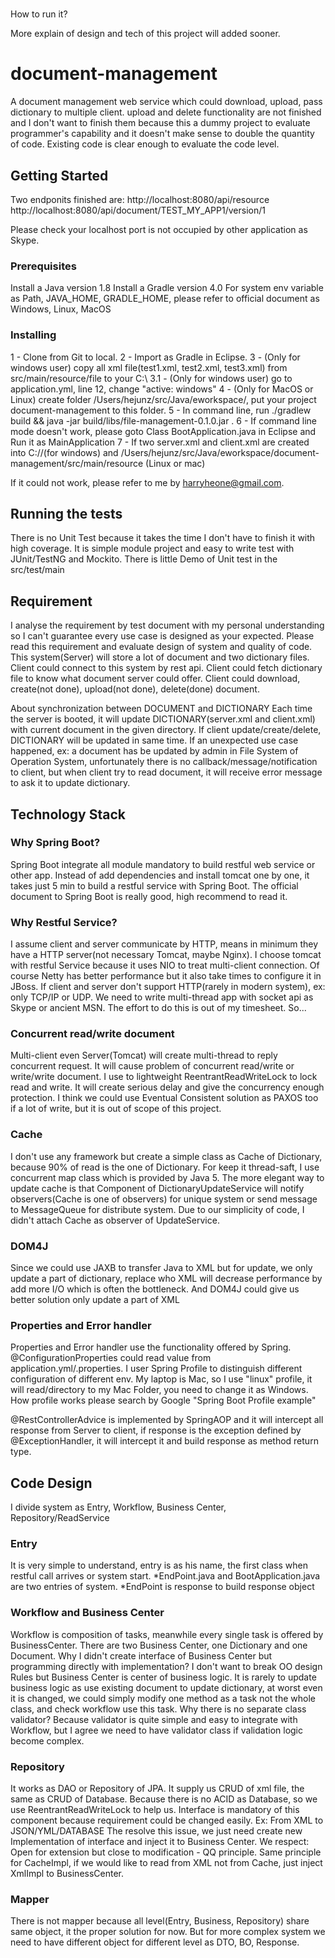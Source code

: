 # 

How to run it?



More explain of design and tech of this project will added sooner.


# document-management

A document management web service which could download, upload, pass dictionary to multiple client.
upload and delete functionality are not finished and I don't want to finish them because this a dummy project to evaluate
programmer's capability and it doesn't make sense to double the quantity of code.
Existing code is clear enough to evaluate the code level.

## Getting Started
Two endponits finished are:
http://localhost:8080/api/resource 
http://localhost:8080/api/document/TEST_MY_APP1/version/1

Please check your localhost port is not occupied by other application as Skype.

### Prerequisites

Install a Java version 1.8
Install a Gradle version 4.0
For system env variable as Path, JAVA_HOME, GRADLE_HOME, please refer to official document as Windows, Linux, MacOS


### Installing

1 - Clone from Git to local.
2 - Import as Gradle in Eclipse.
3 - (Only for windows user) copy all xml file(test1.xml, test2.xml, test3.xml) from src/main/resource/file to your C:\\
	3.1 - (Only for windows user) go to application.yml, line 12, change "active: windows"
4 - (Only for MacOS or Linux) create folder /Users/hejunz/src/Java/eworkspace/, put your project document-management to this folder.
5 - In command line, run ./gradlew build && java -jar build/libs/file-management-0.1.0.jar .
6 - If command line mode doesn't work, please goto Class BootApplication.java in Eclipse and Run it as MainApplication
7 - If two server.xml and client.xml are created into C://(for windows) 
	and /Users/hejunz/src/Java/eworkspace/document-management/src/main/resource (Linux or mac)

If it could not work, please refer to me by harryheone@gmail.com. 

## Running the tests

There is no Unit Test because it takes the time I don't have to finish it with high coverage.
It is simple module project and easy to write test with JUnit/TestNG and Mockito.
There is little Demo of Unit test in the src/test/main


## Requirement

I analyse the requirement by test document with my personal understanding
so I can't guarantee every use case is designed as your expected.
Please read this requirement and evaluate design of system and quality of code.
This system(Server) will store a lot of document and two dictionary files.
Client could connect to this system by rest api.
Client could fetch dictionary file to know what document server could offer.
Client could download, create(not done), upload(not done), delete(done) document.

About synchronization between DOCUMENT and DICTIONARY
Each time the server is booted, it will update DICTIONARY(server.xml and client.xml) with current
document in the given directory.
If client update/create/delete, DICTIONARY will be updated in same time.
If an unexpected use case happened, ex: a document has be updated by admin in File System of Operation System, 
unfortunately there is no callback/message/notification to client, but when client try to read document, it will
receive error message to ask it to update dictionary.

## Technology Stack

### Why Spring Boot?
Spring Boot integrate all module mandatory to build restful web service or other app.
Instead of add dependencies and install tomcat one by one, it takes just 5 min to build a restful service with Spring Boot.
The official document to Spring Boot is really good, high recommend to read it.

### Why Restful Service?
I assume client and server communicate by HTTP, means in minimum they have a HTTP server(not necessary Tomcat, maybe Nginx).
I choose tomcat with restful Service because it uses NIO to treat multi-client connection.
Of course Netty has better performance but it also take times to configure it in JBoss.
If client and server don't support HTTP(rarely in modern system), ex: only TCP/IP or UDP. 
We need to write multi-thread app with socket api as Skype or ancient MSN. The effort to do this is out of my timesheet. So...

### Concurrent read/write document
Multi-client even Server(Tomcat) will create multi-thread to reply concurrent request.
It will cause problem of concurrent read/write or write/write document.
I use to lightweight ReentrantReadWriteLock to lock read and write. 
It will create serious delay and give the concurrency enough protection.
I think we could use Eventual Consistent solution as PAXOS too if a lot of write, but it is out of scope of this project.

### Cache
I don't use any framework but create a simple class as Cache of Dictionary, because 90% of read is the one of Dictionary.
For keep it thread-saft, I use concurrent map class which is provided by Java 5.
The more elegant way to update cache is that Component of DictionaryUpdateService will notify observers(Cache is 
one of observers) for unique system or send message to MessageQueue for distribute system.
Due to our simplicity of code, I didn't attach Cache as observer of UpdateService.

### DOM4J
Since we could use JAXB to transfer Java to XML but for update, we only update a part of dictionary, 
replace who XML will decrease performance by add more I/O which is often the bottleneck.
And DOM4J could give us better solution only update a part of XML

### Properties and Error handler
Properties and Error handler use the functionality offered by Spring.
@ConfigurationProperties could read value from application.yml/.properties.
I user Spring Profile to distinguish different configuration of different env. My laptop is Mac, 
so I use "linux" profile, it will read/directory to my Mac Folder, you need to change it as Windows.
How profile works please search by Google "Spring Boot Profile example"

@RestControllerAdvice is implemented by SpringAOP and it will intercept all response from Server to client,
if response is the exception defined by @ExceptionHandler, it will intercept it and build response as method return type.


## Code Design
I divide system as Entry, Workflow, Business Center, Repository/ReadService

### Entry
It is very simple to understand, entry is as his name, the first class when restful call arrives or system start.
*EndPoint.java and BootApplication.java are two entries of system.
*EndPoint is response to build response object

### Workflow and Business Center
Workflow is composition of tasks, meanwhile every single task is offered by BusinessCenter.
There are two Business Center, one Dictionary and one Document.
Why I didn't create interface of Business Center but programming directly with implementation?
I don't want to break OO design Rules but Business Center is center of business logic.
It is rarely to update business logic as use existing document to update dictionary, at worst even it is changed,
we could simply modify one method as a task not the whole class, and check workflow use this task.
Why there is no separate class validator?
Because validator is quite simple and easy to integrate with Workflow, but I agree we need to have validator class
if validation logic become complex.


### Repository
It works as DAO or Repository of JPA. It supply us CRUD of xml file, the same as CRUD of Database.
Because there is no ACID as Database, so we use ReentrantReadWriteLock to help us.
Interface is mandatory of this component because requirement could be changed easily. Ex: From XML to JSON/YML/DATABASE
The resolve this issue, we just need create new Implementation of interface and inject it to Business Center.
We respect: Open for extension but close to modification - QQ principle.
Same principle for CacheImpl, if we would like to read from XML not from Cache, just inject XmlImpl to BusinessCenter.

### Mapper
There is not mapper because all level(Entry, Business, Repository) share same object, it the proper solution for now.
But for more complex system we need to have different object for different level as DTO, BO, Response.










